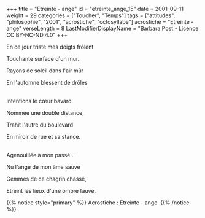 +++
title = "Etreinte - ange"
id = "etreinte_ange_15"
date = 2001-09-11
weight = 29
categories = ["Toucher", "Temps"]
tags = ["attitudes", "philosophie", "2001", "acrostiche", "octosyllabe"]
acrostiche = "Etreinte - ange"
verseLength = 8
LastModifierDisplayName = "Barbara Post - Licence CC BY-NC-ND 4.0"
+++

En ce jour triste mes doigts frôlent

Touchante surface d'un mur.

Rayons de soleil dans l'air mûr

En l'automne blessent de drôles

 \
Intentions le cœur bavard.

Nommée une double distance,

Trahit l'autre du boulevard

En miroir de rue et sa stance.

 \
Agenouillée à mon passé...

Nu l'ange de mon âme sauve

Gemmes de ce chagrin chassé,

Etreint les lieux d'une ombre fauve.

{{% notice style="primary" %}}
Acrostiche : Etreinte - ange.
{{% /notice %}}
